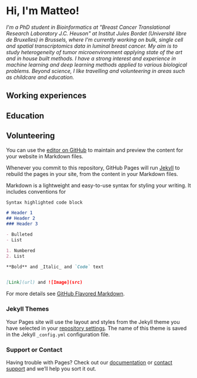 # Hi, I'm Matteo!

_I'm a PhD student in Bioinformatics at "Breast Cancer Translational Research Laboratory J.C. Heuson" at Institut Jules Bordet (Université libre de Bruxelles) in Brussels, where I'm currently working on bulk, single cell and spatial transcriptomics data in luminal breast cancer. My aim is to study heterogeneity of tumor microenvironment applying state of the art and in house built methods. I have a strong interest and experience in machine learning and deep learning methods applied to various biological problems. 
Beyond science, I like travelling and volunteering in areas such as childcare and education._


## Working experiences


## Education


## Volunteering





You can use the [editor on GitHub](https://github.com/matteo95serra/matteo95serra.github.io/edit/master/index.md) to maintain and preview the content for your website in Markdown files.

Whenever you commit to this repository, GitHub Pages will run [Jekyll](https://jekyllrb.com/) to rebuild the pages in your site, from the content in your Markdown files.


Markdown is a lightweight and easy-to-use syntax for styling your writing. It includes conventions for

```markdown
Syntax highlighted code block

# Header 1
## Header 2
### Header 3

- Bulleted
- List

1. Numbered
2. List

**Bold** and _Italic_ and `Code` text


[Link](url) and ![Image](src)
```

For more details see [GitHub Flavored Markdown](https://guides.github.com/features/mastering-markdown/).

### Jekyll Themes

Your Pages site will use the layout and styles from the Jekyll theme you have selected in your [repository settings](https://github.com/matteo95serra/matteo95serra.github.io/settings). The name of this theme is saved in the Jekyll `_config.yml` configuration file.

### Support or Contact

Having trouble with Pages? Check out our [documentation](https://docs.github.com/categories/github-pages-basics/) or [contact support](https://github.com/contact) and we’ll help you sort it out.
